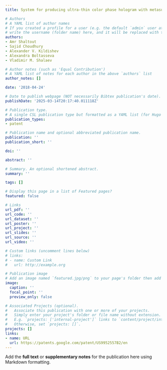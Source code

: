 ```yaml
---
title: System for producing ultra-thin color phase hologram with metasurfaces

# Authors
# A YAML list of author names
# If you created a profile for a user (e.g. the default `admin` user at `content/authors/admin/`), 
# write the username (folder name) here, and it will be replaced with their full name and linked to their profile.
authors:
- Amr Shaltout
- Sajid Choudhury
- Alexander V. Kildishev
- Alexandra Boltasseva
- Vladimir M. Shalaev

# Author notes (such as 'Equal Contribution')
# A YAML list of notes for each author in the above `authors` list
author_notes: []

date: '2018-04-24'

# Date to publish webpage (NOT necessarily Bibtex publication's date).
publishDate: '2025-03-14T20:17:40.011118Z'

# Publication type.
# A single CSL publication type but formatted as a YAML list (for Hugo requirements).
publication_types:
- patent

# Publication name and optional abbreviated publication name.
publication: ''
publication_short: ''

doi: ''

abstract: ''

# Summary. An optional shortened abstract.
summary: ''

tags: []

# Display this page in a list of Featured pages?
featured: false

# Links
url_pdf: ''
url_code: ''
url_dataset: ''
url_poster: ''
url_project: ''
url_slides: ''
url_source: ''
url_video: ''

# Custom links (uncomment lines below)
# links:
# - name: Custom Link
#   url: http://example.org

# Publication image
# Add an image named `featured.jpg/png` to your page's folder then add a caption below.
image:
  caption: ''
  focal_point: ''
  preview_only: false

# Associated Projects (optional).
#   Associate this publication with one or more of your projects.
#   Simply enter your project's folder or file name without extension.
#   E.g. `projects: ['internal-project']` links to `content/project/internal-project/index.md`.
#   Otherwise, set `projects: []`.
projects: []
links:
- name: URL
  url: https://patents.google.com/patent/US9952557B2/en
---
```


Add the **full text** or **supplementary notes** for the publication here using Markdown formatting.
